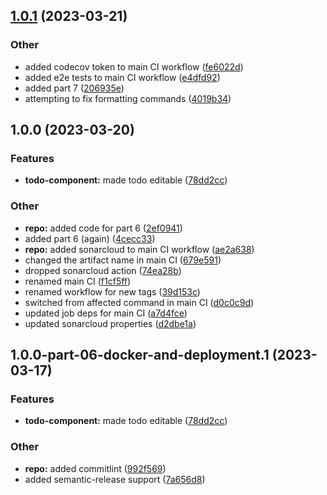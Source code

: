 ## [1.0.1](https://github.com/wgd3/full-stack-todo/compare/v1.0.0...v1.0.1) (2023-03-21)

### Other

- added codecov token to main CI workflow ([fe6022d](https://github.com/wgd3/full-stack-todo/commit/fe6022d545899ba80c666b1dec131ebb60a81f87))
- added e2e tests to main CI workflow ([e4dfd92](https://github.com/wgd3/full-stack-todo/commit/e4dfd92c23c432860c83a03b06c780dec8323aa7))
- added part 7 ([206935e](https://github.com/wgd3/full-stack-todo/commit/206935edfb74cc119136eb5f70295daf2aa5bd70))
- attempting to fix formatting commands ([4019b34](https://github.com/wgd3/full-stack-todo/commit/4019b3471af4742c6c2f8da81a5635b5020c45db))

## 1.0.0 (2023-03-20)

### Features

- **todo-component:** made todo editable ([78dd2cc](https://github.com/wgd3/full-stack-todo/commit/78dd2ccb90a9339c9a85845fc716f2e63449f8df))

### Other

- **repo:** added code for part 6 ([2ef0941](https://github.com/wgd3/full-stack-todo/commit/2ef09414ec864f3dc3b6c06b9ffd736dc53bb1e5))
- added part 6 (again) ([4cecc33](https://github.com/wgd3/full-stack-todo/commit/4cecc334efdea820272be9dd9175257ad436758f))
- **repo:** added sonarcloud to main CI workflow ([ae2a638](https://github.com/wgd3/full-stack-todo/commit/ae2a638453b86308e38d60a0a1060783aa4b2ee6))
- changed the artifact name in main CI ([679e591](https://github.com/wgd3/full-stack-todo/commit/679e5913f18bc06c12470030da61b2fadceb688f))
- dropped sonarcloud action ([74ea28b](https://github.com/wgd3/full-stack-todo/commit/74ea28be0ec3d44f3d6d82a876fc09eb07baad06))
- renamed main CI ([f1cf5ff](https://github.com/wgd3/full-stack-todo/commit/f1cf5ff6ad7310cdd2a9e171dd7f59c42c2498c6))
- renamed workflow for new tags ([39d153c](https://github.com/wgd3/full-stack-todo/commit/39d153c142300ae160ff119fc367201c4f05e7bc))
- switched from affected command in main CI ([d0c0c9d](https://github.com/wgd3/full-stack-todo/commit/d0c0c9df1b28652d994cdfb8add01137d8ddcae3))
- updated job deps for main CI ([a7d4fce](https://github.com/wgd3/full-stack-todo/commit/a7d4fce75ee91819bc5481c7fff369e6f2f4a4d3))
- updated sonarcloud properties ([d2dbe1a](https://github.com/wgd3/full-stack-todo/commit/d2dbe1af02dc86bdc05092925af87349c8b664f5))

## 1.0.0-part-06-docker-and-deployment.1 (2023-03-17)

### Features

- **todo-component:** made todo editable ([78dd2cc](https://github.com/wgd3/full-stack-todo/commit/78dd2ccb90a9339c9a85845fc716f2e63449f8df))

### Other

- **repo:** added commitlint ([992f569](https://github.com/wgd3/full-stack-todo/commit/992f56904e88cdcb3621a8718f25be607b0deb1b))
- added semantic-release support ([7a656d8](https://github.com/wgd3/full-stack-todo/commit/7a656d849bd1f775c3f8ce4623623728ac306aaf))
